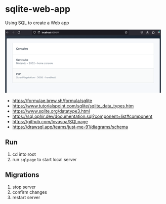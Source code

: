 # sqlite-web-app
Using SQL to create a Web app

![setup](./diagrams/setup.png)

- https://formulae.brew.sh/formula/sqlite
- https://www.tutorialspoint.com/sqlite/sqlite_data_types.htm
- https://www.sqlite.org/datatype3.html
- https://sql.ophir.dev/documentation.sql?component=list#component
- https://github.com/lovasoa/SQLpage
- https://drawsql.app/teams/just-me-91/diagrams/schema

## Run

1. cd into root
2. run `sqlpage` to start local server

## Migrations

1. stop server
2. confirm changes
3. restart server